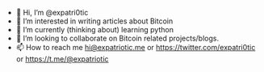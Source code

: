 - 👋 Hi, I’m @expatri0tic
- 👀 I’m interested in writing articles about Bitcoin
- 🌱 I’m currently (thinking about) learning python
- 💞️ I’m looking to collaborate on Bitcoin related projects/blogs.
- 📫 How to reach me hi@expatriotic.me or https://twitter.com/expatri0tic or https://t.me/@expatriotic

<!---
expatri0tic/expatri0tic is a ✨ special ✨ repository because its `README.md` (this file) appears on your GitHub profile.
You can click the Preview link to take a look at your changes.
--->
